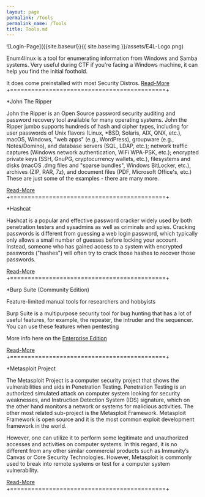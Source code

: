 ```yaml
---
layout: page
permalink: /Tools
permalink_name: /Tools
title: Tools.md
---
```



 ![Login-Page]({{site.baseurl}}{{ site.baseimg }}/assets/E4L-Logo.png)

 Enum4linux is a tool for enumerating information from Windows and Samba systems.
 Very useful during CTF if you're facing a Windows machine, it can help you find
 the initial foothold.

 It does come preinstalled with most Security Distros.
 [Read-More](https://labs.portcullis.co.uk/tools/enum4linux/) 
+============================================+


*John The Ripper

John the Ripper is an Open Source password security auditing and password recovery 
tool available for many operating systems. John the Ripper jumbo supports hundreds 
of hash and cipher types, including for user passwords of Unix flavors (Linux, 
*BSD, Solaris, AIX, QNX, etc.), macOS, Windows, "web apps" (e.g., WordPress), 
groupware (e.g., Notes/Domino), and database servers (SQL, LDAP, etc.); network 
traffic captures (Windows network authentication, WiFi WPA-PSK, etc.); encrypted 
private keys (SSH, GnuPG, cryptocurrency wallets, etc.), filesystems and disks 
(macOS .dmg files and "sparse bundles", Windows BitLocker, etc.), archives 
(ZIP, RAR, 7z), and document files (PDF, Microsoft Office's, etc.) 
These are just some of the examples - there are many more.

[Read-More](https://www.openwall.com/john/pro/linux/) 
+============================================+

*Hashcat

Hashcat is a popular and effective password cracker widely used by both penetration 
testers and sysadmins as well as criminals and spies. Cracking passwords is different 
from guessing a web login password, which typically only allows a small number of 
guesses before locking your account. Instead, someone who has gained access to a 
system with encrypted passwords ("hashes") will often try to crack those hashes 
to recover those passwords.

[Read-More](https://github.com/hashcat/hashcat) 
+============================================+ 

*Burp Suite (Community Edition)


Feature-limited manual tools for researchers and hobbyists

Burp Suite is a multipurpose security tool for bug hunting that has a lot of useful 
features, for example, the repeater, the intruder and the sequencer. You can use 
these features when pentesting

More info here on the [Enterprise Edition](https://portswigger.net/burp/enterprise)

[Read-More](https://portswigger.net/burp/communitydownload) 
+============================================+

*Metasploit Project

The Metasploit Project is a computer security project that shows the vulnerabilities 
and aids in Penetration Testing. Penetration Testing is an authorized simulated attack 
on computer system looking for security weaknesses, and Instruction Detection System 
(IDS) signature, which on the other hand monitors a network or systems for malicious 
activities. The other most related sub-project is the Metasploit Framework. Metasploit 
Framework is open source and it is the most common exploit development framework in the world.

However, one can utilize it to perform some legitimate and unauthorized accesses and 
activities on computer systems. In this regard, it is no different from any other 
similar commercial products such as Immunity’s Canvas or Core Security Technologies. 
However, Metasploit is commonly used to break into remote systems or test for a 
computer system vulnerability.


[Read-More](https://www.metasploit.com/) 
+============================================+ 
